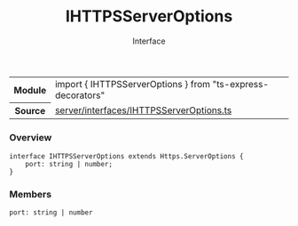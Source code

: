 <header class="symbol-info-header">    <h1 id="ihttpsserveroptions">IHTTPSServerOptions</h1>    <label class="symbol-info-type-label interface">Interface</label>      </header>
<section class="symbol-info">      <table class="is-full-width">        <tbody>        <tr>          <th>Module</th>          <td>            <div class="lang-typescript">                <span class="token keyword">import</span> { IHTTPSServerOptions }                 <span class="token keyword">from</span>                 <span class="token string">"ts-express-decorators"</span>                            </div>          </td>        </tr>        <tr>          <th>Source</th>          <td>            <a href="https://romakita.github.io/ts-express-decorators/#//blob/v2.9.1/src/server/interfaces/IHTTPSServerOptions.ts#L0-L0">                server/interfaces/IHTTPSServerOptions.ts            </a>        </td>        </tr>                </tbody>      </table>    </section>

### Overview

<pre><code class="typescript-lang"><span class="token keyword">interface</span> IHTTPSServerOptions <span class="token keyword">extends</span> Https.ServerOptions <span class="token punctuation">{</span>
    port<span class="token punctuation">:</span> <span class="token keyword">string</span> | <span class="token keyword">number</span><span class="token punctuation">;</span>
<span class="token punctuation">}</span></code></pre>

### Members

<div class="method-overview"><pre><code class="typescript-lang">port<span class="token punctuation">:</span> <span class="token keyword">string</span> | <span class="token keyword">number</span></code></pre></div>
